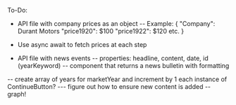 To-Do: 
- API file with company prices as an object
-- Example: 
{
    "Company": Durant Motors
    "price1920": $100
    "price1922": $120
    etc.
}

- Use async await to fetch prices at each step 
- API file with news events
-- properties: headline, content, date, id (yearKeyword)
-- component that returns a news bulletin with formatting

-- create array of years for marketYear and increment by 1 each instance of ContinueButton?
--- figure out how to ensure new content is added
-- graph!